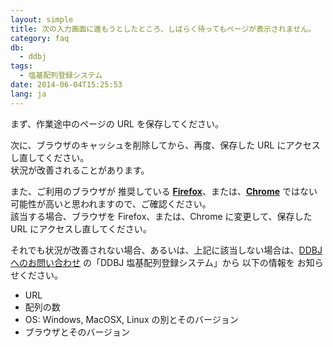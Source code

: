 ```yaml
---
layout: simple
title: 次の入力画面に進もうとしたところ、しばらく待ってもページが表示されません。
category: faq
db:
  - ddbj
tags: 
  - 塩基配列登録システム
date: 2014-06-04T15:25:53
lang: ja
---
```


まず、作業途中のページの URL を保存してください。

次に、ブラウザのキャッシュを削除してから、再度、保存した URL にアクセスし直してください。  
状況が改善されることがあります。

また、ご利用のブラウザが 推奨している
**[Firefox](http://www.mozilla.jp/firefox/download/all/)**、または、**[Chrome](http://www.google.com/chrome)**
ではない可能性が高いと思われますので、ご確認ください。  
該当する場合、ブラウザを Firefox、または、Chrome に変更して、保存した URL にアクセスし直してください。

それでも状況が改善されない場合、あるいは、上記に該当しない場合は、[DDBJへのお問い合わせ](/contact-ddbj.html)
の「DDBJ 塩基配列登録システム」から 以下の情報を お知らせください。

  - URL
  - 配列の数
  - OS: Windows, MacOSX, Linux の別とそのバージョン
  - ブラウザとそのバージョン
